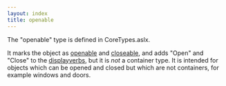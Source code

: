 ```yaml
---
layout: index
title: openable
---
```


The "openable" type is defined in CoreTypes.aslx.

It marks the object as [openable](open.html) and [closeable](close.html), and adds "Open" and "Close" to the [displayverbs](displayverbs.html), but it is *not* a container type. It is intended for objects which can be opened and closed but which are not containers, for example windows and doors.
